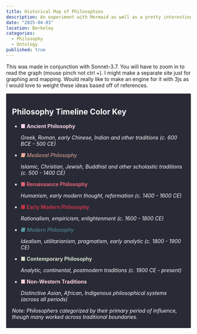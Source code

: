 ```yaml
---
title: Historical Map of Philosophies
description: An experiment with Mermaid as well as a pretty interesting retrospection on the history of knowledge.
date: "2025-04-03"
location: Berkeley
categories:
  - Philosophy
  - Ontology
published: true
---
```


This was made in conjunction with Sonnet-3.7. You will have to zoom in to read the graph (mouse pinch not ctrl +). I might make a separate site just for graphing and mapping. Would really like to make an engine for it with 3js as I would love to weight these ideas based off of references.
<br>

<div style="background-color: #282a36; color: white; padding-left: 1rem; padding-top: 0.5rem; padding-right: 1rem;padding-bottom: 0.5rem; border-radius: 0.1rem;">

<h2>Philosophy Timeline Color Key</h2>

<ul>

<li><span style="color:#f9d5e5; font-weight:bold;">■ Ancient Philosophy</span><br>

<em>Greek, Roman, early Chinese, Indian and other traditions (c. 600 BCE - 500 CE)</em></li>

<li><span style="color:#eeac99; font-style:italic;">■ Medieval Philosophy</span><br>

<em>Islamic, Christian, Jewish, Buddhist and other scholastic traditions (c. 500 - 1400 CE)</em></li>

<li><span style="color:#e06377; font-weight:bold;">■ Renaissance Philosophy</span><br>

<em>Humanism, early modern thought, reformation (c. 1400 - 1600 CE)</em></li>

<li><span style="color:#c83349; font-weight:bold;">■ Early Modern Philosophy</span><br>

<em>Rationalism, empiricism, enlightenment (c. 1600 - 1800 CE)</em></li>

<li><span style="color:#5b9aa0; font-style:italic;">■ Modern Philosophy</span><br>

<em>Idealism, utilitarianism, pragmatism, early analytic (c. 1800 - 1900 CE)</em></li>

<li><span style="color:#d6e1c7; font-weight:bold;">■ Contemporary Philosophy</span><br>

<em>Analytic, continental, postmodern traditions (c. 1900 CE - present)</em></li>

<li><span style="color:#ffd1dc; font-weight:bold;">■ Non-Western Traditions</span><br>

<em>Distinctive Asian, African, Indigenous philosophical systems (across all periods)</em></li>

</ul>

<p><em>Note: Philosophers categorized by their primary period of influence, though many worked across traditional boundaries.</em></p>

</div
>

<script>
	import PhilMap from "../../../lib/components/blog/philmap.svelte"
</script>

<PhilMap />
